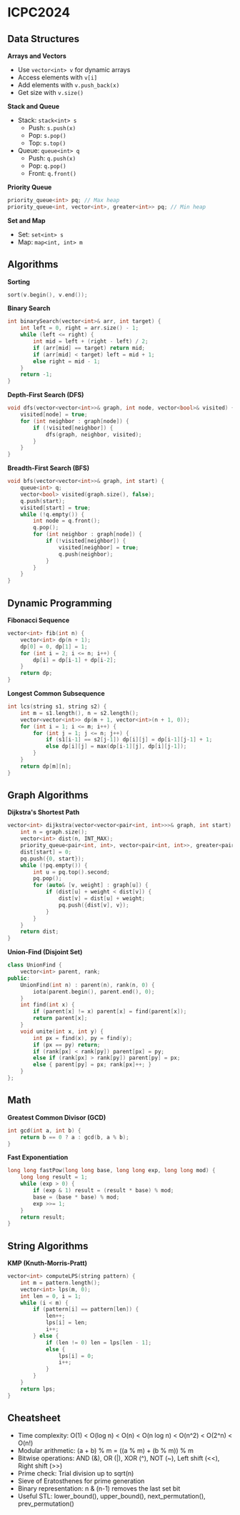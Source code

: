 # ICPC2024

## Data Structures

**Arrays and Vectors**
- Use `vector<int> v` for dynamic arrays
- Access elements with `v[i]`
- Add elements with `v.push_back(x)`
- Get size with `v.size()`

**Stack and Queue**
- Stack: `stack<int> s`
  - Push: `s.push(x)`
  - Pop: `s.pop()`
  - Top: `s.top()`
- Queue: `queue<int> q`
  - Push: `q.push(x)`
  - Pop: `q.pop()`
  - Front: `q.front()`

**Priority Queue**
```cpp
priority_queue<int> pq; // Max heap
priority_queue<int, vector<int>, greater<int>> pq; // Min heap
```

**Set and Map**
- Set: `set<int> s`
- Map: `map<int, int> m`

## Algorithms

**Sorting**
```cpp
sort(v.begin(), v.end());
```

**Binary Search**
```cpp
int binarySearch(vector<int>& arr, int target) {
    int left = 0, right = arr.size() - 1;
    while (left <= right) {
        int mid = left + (right - left) / 2;
        if (arr[mid] == target) return mid;
        if (arr[mid] < target) left = mid + 1;
        else right = mid - 1;
    }
    return -1;
}
```

**Depth-First Search (DFS)**
```cpp
void dfs(vector<vector<int>>& graph, int node, vector<bool>& visited) {
    visited[node] = true;
    for (int neighbor : graph[node]) {
        if (!visited[neighbor]) {
            dfs(graph, neighbor, visited);
        }
    }
}
```

**Breadth-First Search (BFS)**
```cpp
void bfs(vector<vector<int>>& graph, int start) {
    queue<int> q;
    vector<bool> visited(graph.size(), false);
    q.push(start);
    visited[start] = true;
    while (!q.empty()) {
        int node = q.front();
        q.pop();
        for (int neighbor : graph[node]) {
            if (!visited[neighbor]) {
                visited[neighbor] = true;
                q.push(neighbor);
            }
        }
    }
}
```

## Dynamic Programming

**Fibonacci Sequence**
```cpp
vector<int> fib(int n) {
    vector<int> dp(n + 1);
    dp[0] = 0, dp[1] = 1;
    for (int i = 2; i <= n; i++) {
        dp[i] = dp[i-1] + dp[i-2];
    }
    return dp;
}
```

**Longest Common Subsequence**
```cpp
int lcs(string s1, string s2) {
    int m = s1.length(), n = s2.length();
    vector<vector<int>> dp(m + 1, vector<int>(n + 1, 0));
    for (int i = 1; i <= m; i++) {
        for (int j = 1; j <= n; j++) {
            if (s1[i-1] == s2[j-1]) dp[i][j] = dp[i-1][j-1] + 1;
            else dp[i][j] = max(dp[i-1][j], dp[i][j-1]);
        }
    }
    return dp[m][n];
}
```

## Graph Algorithms

**Dijkstra's Shortest Path**
```cpp
vector<int> dijkstra(vector<vector<pair<int, int>>>& graph, int start) {
    int n = graph.size();
    vector<int> dist(n, INT_MAX);
    priority_queue<pair<int, int>, vector<pair<int, int>>, greater<pair<int, int>>> pq;
    dist[start] = 0;
    pq.push({0, start});
    while (!pq.empty()) {
        int u = pq.top().second;
        pq.pop();
        for (auto& [v, weight] : graph[u]) {
            if (dist[u] + weight < dist[v]) {
                dist[v] = dist[u] + weight;
                pq.push({dist[v], v});
            }
        }
    }
    return dist;
}
```

**Union-Find (Disjoint Set)**
```cpp
class UnionFind {
    vector<int> parent, rank;
public:
    UnionFind(int n) : parent(n), rank(n, 0) {
        iota(parent.begin(), parent.end(), 0);
    }
    int find(int x) {
        if (parent[x] != x) parent[x] = find(parent[x]);
        return parent[x];
    }
    void unite(int x, int y) {
        int px = find(x), py = find(y);
        if (px == py) return;
        if (rank[px] < rank[py]) parent[px] = py;
        else if (rank[px] > rank[py]) parent[py] = px;
        else { parent[py] = px; rank[px]++; }
    }
};
```

## Math

**Greatest Common Divisor (GCD)**
```cpp
int gcd(int a, int b) {
    return b == 0 ? a : gcd(b, a % b);
}
```

**Fast Exponentiation**
```cpp
long long fastPow(long long base, long long exp, long long mod) {
    long long result = 1;
    while (exp > 0) {
        if (exp & 1) result = (result * base) % mod;
        base = (base * base) % mod;
        exp >>= 1;
    }
    return result;
}
```

## String Algorithms

**KMP (Knuth-Morris-Pratt)**
```cpp
vector<int> computeLPS(string pattern) {
    int m = pattern.length();
    vector<int> lps(m, 0);
    int len = 0, i = 1;
    while (i < m) {
        if (pattern[i] == pattern[len]) {
            len++;
            lps[i] = len;
            i++;
        } else {
            if (len != 0) len = lps[len - 1];
            else {
                lps[i] = 0;
                i++;
            }
        }
    }
    return lps;
}
```

## Cheatsheet

- Time complexity: O(1) < O(log n) < O(n) < O(n log n) < O(n^2) < O(2^n) < O(n!)
- Modular arithmetic: (a + b) % m = ((a % m) + (b % m)) % m
- Bitwise operations: AND (&), OR (|), XOR (^), NOT (~), Left shift (<<), Right shift (>>)
- Prime check: Trial division up to sqrt(n)
- Sieve of Eratosthenes for prime generation
- Binary representation: n & (n-1) removes the last set bit
- Useful STL: lower_bound(), upper_bound(), next_permutation(), prev_permutation()
